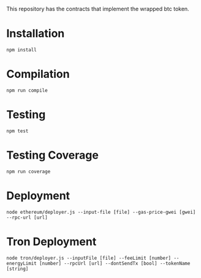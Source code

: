 This repository has the contracts that implement the wrapped btc token.

# Installation

    npm install

# Compilation

    npm run compile

# Testing

    npm test

# Testing Coverage

    npm run coverage

# Deployment

    node ethereum/deployer.js --input-file [file] --gas-price-gwei [gwei] --rpc-url [url]

# Tron Deployment

    node tron/deployer.js --inputFile [file] --feeLimit [number] --energyLimit [number] --rpcUrl [url] --dontSendTx [bool] --tokenName [string]